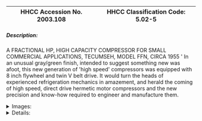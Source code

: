 | **HHCC Accession No. 2003.108** |**HHCC Classification Code:  5.02-5**|
| ----------- | ----------- |
##### Description:
A FRACTIONAL HP, HIGH CAPACITY COMPRESSOR FOR SMALL COMMERCIAL APPLICATIONS, TECUMSEH, MODEL FFN, CIRCA 1955 ' In an unusual gray/green finish, intended to suggest something new was afoot, this new generation of 'high speed' compressors was equipped with 8 inch flywheel and twin V belt drive. It would turn the heads of experienced refrigeration mechanics in amazement, and herald the coming of high speed, direct drive hermetic motor compressors and the new precision and know-how required to engineer and manufacture them.


<details>
	<summary>Images:</summary>
<div class="gallery gallery-wrapper--full" contenteditable="false" data-is-empty="false" data-translation="Add images" data-columns="6">
<figure class="gallery__item"><a href="#DOMAIN_NAME#gallery/5.02-5.jpg" data-size="768x512"><img src="#DOMAIN_NAME#gallery/5.02-5-thumbnail.jpg" alt=""></a></figure>
</div>
</details>


<details>
	<summary>Details:</summary>

##### Group:
5.02 Refrigerating and Air Conditioning Compressors - Commercial

##### Make:
Tecumseh

##### Manufacturer:
Tecumseh Products, Tecumseh, Mich., District Office, Refrigeration Supplies Co., Ltd., London Ontario

##### Model:
FFN

##### Serial No.:


##### Size:
8x11x12'h

##### Weight:
45 lbs

##### Circa:
1955

##### Rating:
Exhibit, education, and research quality, illustrating revolutionary new approaches to high speed, high capacity FHP, refrigeration compressors of the 1950's

##### Patent Date/Number:


##### Provenance:
From York County (York Region) Ontario, once a rich agricultural hinterlands, attracting early settlement in the last years of the 18th century. Located on the north slopes of the Oak Ridges Moraine, within 20 miles of Toronto, the County would also attract early ex-urban development, to be come a wealthy market place for the emerging household and consumer technologies of the early and mid 20th century. 

This artifact was discovered in the 1950's in the used stock of T. H. Oliver, Refrigeration and Electric Sales and Service, Aurora, Ontario, an early worker in the field of agricultural, industrial and consumer technology.

##### Type and Design:


##### Construction:


##### Material:


##### Special Features:


##### Accessories:


##### Capacities:


##### Performance Characteristics:


##### Operation:


##### Control and Regulation:


##### Targeted Market Segment:


##### Consumer Acceptance:


##### Merchandising:


##### Market Price:


##### Technological Significance:


##### Industrial Significance:


##### Socio-economic Significance:


##### Socio-cultural Significance:


##### Donor:
G. Leslie Oliver, The T. H. Oliver HVACR Collection

##### HHCC Storage Location:


##### Tracking:


##### Bibliographic References:
Tecumseh, Conventional Compressors and Self-Contained and Remote Type Condensing Units (sales brochure, undated), The T,H. Oliver Collection

##### Notes:


##### Related Reports:

</details>

